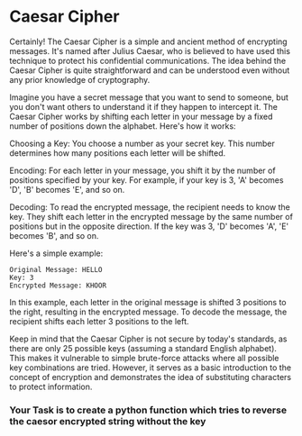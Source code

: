 # Caesar Cipher
Certainly! The Caesar Cipher is a simple and ancient method of encrypting messages. It's named after Julius Caesar, who is believed to have used this technique to protect his confidential communications. The idea behind the Caesar Cipher is quite straightforward and can be understood even without any prior knowledge of cryptography.

Imagine you have a secret message that you want to send to someone, but you don't want others to understand it if they happen to intercept it. The Caesar Cipher works by shifting each letter in your message by a fixed number of positions down the alphabet. Here's how it works:

Choosing a Key: You choose a number as your secret key. This number determines how many positions each letter will be shifted.

Encoding: For each letter in your message, you shift it by the number of positions specified by your key. For example, if your key is 3, 'A' becomes 'D', 'B' becomes 'E', and so on.

Decoding: To read the encrypted message, the recipient needs to know the key. They shift each letter in the encrypted message by the same number of positions but in the opposite direction. If the key was 3, 'D' becomes 'A', 'E' becomes 'B', and so on.

Here's a simple example:

``` 
Original Message: HELLO
Key: 3
Encrypted Message: KHOOR
```
In this example, each letter in the original message is shifted 3 positions to the right, resulting in the encrypted message. To decode the message, the recipient shifts each letter 3 positions to the left. 

Keep in mind that the Caesar Cipher is not secure by today's standards, as there are only 25 possible keys (assuming a standard English alphabet). This makes it vulnerable to simple brute-force attacks where all possible key combinations are tried. However, it serves as a basic introduction to the concept of encryption and demonstrates the idea of substituting characters to protect information.

### Your Task is to create a python function which tries to reverse the caesor encrypted string without the key


